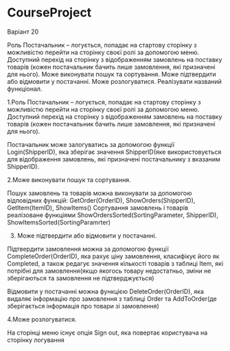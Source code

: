 # CourseProject

Варіант 20 

Роль Постачальник – логується, попадає на стартову сторінку з можливістю перейти на сторінку своєї ролі за допомогою меню.
Доступний перехід на сторінку з відображенням замовлень на поставку товарів (кожен постачальник бачить лише замовлення, які призначені для нього). 
Може виконувати пошук та сортування. Може підтвердити або відмовити у постачанні. Може розлогуватися. Реалізувати названий функціонал.

1.Роль Постачальник – логується, попадає на стартову сторінку з можливістю перейти на сторінку своєї ролі за допомогою меню.
Доступний перехід на сторінку з відображенням замовлень на поставку товарів (кожен постачальник бачить лише замовлення, які призначені для нього).

Постачальник може залогуватись за допомогою функції Login(ShipperID), яка зберігає значення ShipperID(яке використовується для відображення замовлень, які призначені 
постачальнику з вказаним ShipperID).


2.Може виконувати пошук та сортування.

Пошук замовлень та товарів можна виконувати за допомогою відповідних функцій: GetOrder(OrderID), ShowOrders(ShipperID), GetItem(ItemID), ShowItems()
Сортування замовлень і товарів реалізоване функціями ShowOrdersSorted(SortingParameter, ShipperID), ShowItemsSorted(SortingParamrter)

3. Може підтвердити або відмовити у постачанні.

Підтвердити замовлення можна за допомогою функції CompleteOrder(OrderID), яка рахує ціну замовлення, класифікує його як Completed, а також 
редагує значення кількості товарів з таблиці Item, які потрібні для замовлення(якщо якогось товару недостатньо, зміни не зберігаються та замовлення не підтверджується)

Відмовити у постачанні можна функцією DeleteOrder(OrderID), яка видаляє інформацію про замовлення з таблиці Order тa AddToOrder(де зберігається інформація про товари
зі замовлення)

4.Може розлогуватися.

На сторінці меню існує опція Sign out, яка повертає користувача на сторінку логування
